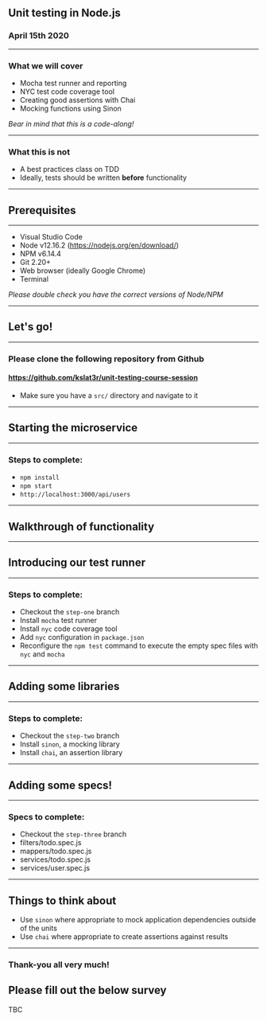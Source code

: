 ## Unit testing in Node.js

### April 15th 2020

---

### What we will cover

* Mocha test runner and reporting
* NYC test code coverage tool
* Creating good assertions with Chai
* Mocking functions using Sinon

*Bear in mind that this is a code-along!*

---

### What this is not

* A best practices class on TDD
* Ideally, tests should be written **before** functionality

---

## Prerequisites

---

* Visual Studio Code
* Node v12.16.2 (https://nodejs.org/en/download/)
* NPM v6.14.4
* Git 2.20+
* Web browser (ideally Google Chrome)
* Terminal

*Please double check you have the correct versions of Node/NPM*

---

## Let's go!

---

### Please clone the following repository from Github

#### https://github.com/kslat3r/unit-testing-course-session

* Make sure you have a `src/` directory and navigate to it

---

## Starting the microservice

---

### Steps to complete:

* `npm install`
* `npm start`
* `http://localhost:3000/api/users`

---

## Walkthrough of functionality

---

## Introducing our test runner

---

### Steps to complete:

* Checkout the `step-one` branch
* Install `mocha` test runner
* Install `nyc` code coverage tool
* Add `nyc` configuration in `package.json`
* Reconfigure the `npm test` command to execute the empty spec files with `nyc` and `mocha`

---

## Adding some libraries

---

### Steps to complete:

* Checkout the `step-two` branch
* Install `sinon`, a mocking library
* Install `chai`, an assertion library

---

## Adding some specs!

---

### Specs to complete:

* Checkout the `step-three` branch
* filters/todo.spec.js
* mappers/todo.spec.js
* services/todo.spec.js
* services/user.spec.js

---

## Things to think about

* Use `sinon` where appropriate to mock application dependencies outside of the units
* Use `chai` where appropriate to create assertions against results

---

### Thank-you all very much!

## Please fill out the below survey

TBC
